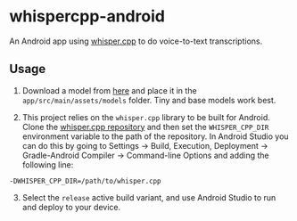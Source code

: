 # whispercpp-android

An Android app using [whisper.cpp](https://github.com/ggerganov/whisper.cpp/) to do voice-to-text transcriptions.

## Usage

1. Download a model from [here](https://huggingface.co/ggerganov/whisper.cpp) and place it in the `app/src/main/assets/models` folder. Tiny and base models work best.

2. This project relies on the `whisper.cpp` library to be built for Android. Clone the [whisper.cpp repository](https://github.com/ggerganov/whisper.cpp/) and then set the `WHISPER_CPP_DIR` environment variable to the path of the repository. In Android Studio you can do this by going to Settings -> Build, Execution, Deployment -> Gradle-Android Compiler -> Command-line Options and adding the following line:

```
-DWHISPER_CPP_DIR=/path/to/whisper.cpp
```

3. Select the `release` active build variant, and use Android Studio to run and deploy to your device.
